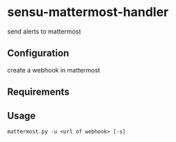 # sensu-mattermost-handler
send alerts to mattermost

## Configuration
create a webhook in mattermost

## Requirements

## Usage
```
mattermost.py -u <url of webhook> [-s]
```
